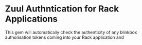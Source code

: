 # Zuul Authntication for Rack Applications

This gem will automatically check the authenticity of any blinkbox authorisation tokens coming into your Rack application and 
